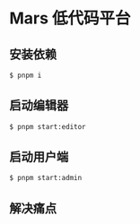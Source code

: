# Mars 低代码平台

## 安装依赖

```bash
$ pnpm i
```

## 启动编辑器

```bash
$ pnpm start:editor
```

## 启动用户端

```bash
$ pnpm start:admin
```

## 解决痛点

```bash

```

